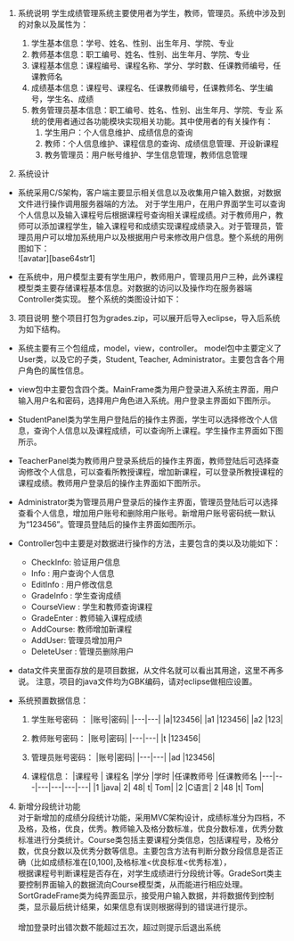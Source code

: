 1. 系统说明
学生成绩管理系统主要使用者为学生，教师，管理员。系统中涉及到的对象以及属性为：
   1. 学生基本信息：学号、姓名、性别、出生年月、学院、专业
   2. 教师基本信息：职工编号、姓名、性别、出生年月、学院、专业
   3. 课程基本信息：课程编号、课程名称、学分、学时数、任课教师编号，任课教师名
   4. 成绩基本信息：课程号、课程名、任课教师编号，任课教师名、学生编号，学生名、成绩
   5. 教务管理员基本信息：职工编号、姓名、性别、出生年月、学院、专业
   系统的使用者通过各功能模块实现相关功能。其中使用者的有关操作有：
      1. 学生用户：个人信息维护、成绩信息的查询
      2. 教师：个人信息维护、课程信息的查询、成绩信息管理、开设新课程
      3. 教务管理员：用户帐号维护、学生信息管理，教师信息管理



1. 系统设计
- 系统采用C/S架构，客户端主要显示相关信息以及收集用户输入数据，对数据文件进行操作调用服务器端的方法。
对于学生用户，在用户界面学生可以查询个人信息以及输入课程号后根据课程号查询相关课程成绩。对于教师用户，教师可以添加课程学生，输入课程号和成绩实现课程成绩录入。对于管理员，管理员用户可以增加系统用户以及根据用户号来修改用户信息。整个系统的用例图如下：
<br>![avatar][base64str1]

 

- 在系统中，用户模型主要有学生用户，教师用户，管理员用户三种，此外课程模型类主要存储课程基本信息。对数据的访问以及操作均在服务器端Controller类实现。
整个系统的类图设计如下：

3. 项目说明
整个项目打包为grades.zip，可以展开后导入eclipse，导入后系统为如下结构。


- 系统主要有三个包组成，model，view，controller。
model包中主要定义了User类，以及它的子类，Student, Teacher, Administrator。主要包含各个用户角色的属性信息。
- view包中主要包含四个类。MainFrame类为用户登录进入系统主界面，用户输入用户名和密码，选择用户角色进入系统。用户登录主界面如下图所示。
                   
- StudentPanel类为学生用户登陆后的操作主界面，学生可以选择修改个人信息，查询个人信息以及课程成绩，可以查询所上课程。学生操作主界面如下图所示。
                
- TeacherPanel类为教师用户登录系统后的操作主界面，教师登陆后可选择查询修改个人信息，可以查看所教授课程，增加新课程，可以登录所教授课程的课程成绩。教师用户登录后的操作主界面如下图所示。
                 
- Administrator类为管理员用户登录后的操作主界面，管理员登陆后可以选择查看个人信息，增加用户账号和删除用户账号。新增用户账号密码统一默认为“123456”。管理员登陆后的操作主界面如图所示。
                    
- Controller包中主要是对数据进行操作的方法，主要包含的类以及功能如下：
    - CheckInfo: 验证用户信息
    - Info : 用户查询个人信息
    - EditInfo : 用户修改信息
    - GradeInfo : 学生查询成绩
    - CourseView : 学生和教师查询课程
    - GradeEnter : 教师输入课程成绩
    - AddCourse: 教师增加新课程
    - AddUser: 管理员增加用户
    - DeleteUser : 管理员删除用户

- data文件夹里面存放的是项目数据，从文件名就可以看出其用途，这里不再多说。
注意，项目的java文件均为GBK编码，请对eclipse做相应设置。


- 系统预置数据信息：
    1. 学生账号密码 ：
        |账号|密码| 
        |---|---|
        |a|123456|
        |a1	|123456|
        |a2	|123|

    2. 教师账号密码：
        |账号|密码| 
        |---|---|
        |t	|123456|

    3. 管理员账号密码：
        |账号|密码| 
        |---|---|
        |ad	|123456|

    4. 课程信息：
        |课程号 | 课程名	|学分	|学时	|任课教师号	|任课教师名
        |---|---|---|---|---|---|
        |1	|java|	2|	48|	t|	Tom|
        |2	|C语言|	2	|48	|t|	Tom|

4. 新增分段统计功能<br>
对于新增加的成绩分段统计功能，采用MVC架构设计，成绩标准分为四档，不及格，及格，优良，优秀。教师输入及格分数标准，优良分数标准，优秀分数标准进行分类统计。Course类包括主要课程分类信息，包括课程号，及格分数，优良分数以及优秀分数等信息。主要包含方法有判断分数分段信息是否正确（比如成绩标准在[0,100],及格标准<优良标准<优秀标准），<br>
根据课程号判断课程是否存在，对学生成绩进行分段统计等。GradeSort类主要控制界面输入的数据流向Course模型类，从而能进行相应处理。SortGradeFrame类为纯界面显示，接受用户输入数据，并将数据传到控制类，显示最后统计结果，如果信息有误则根据得到的错误进行提示。
 <br><br>
增加登录时出错次数不能超过五次，超过则提示后退出系统





